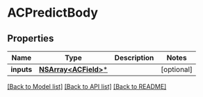 # ACPredictBody

## Properties
Name | Type | Description | Notes
------------ | ------------- | ------------- | -------------
**inputs** | [**NSArray&lt;ACField&gt;***](ACField.md) |  | [optional] 

[[Back to Model list]](../README.md#documentation-for-models) [[Back to API list]](../README.md#documentation-for-api-endpoints) [[Back to README]](../README.md)


